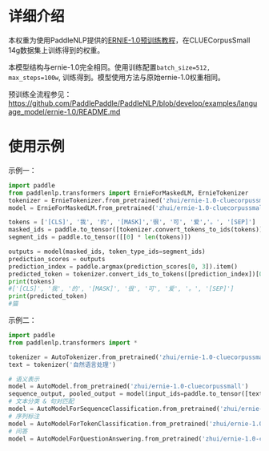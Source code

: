 # 详细介绍
本权重为使用PaddleNLP提供的[ERNIE-1.0预训练教程](https://github.com/PaddlePaddle/PaddleNLP/blob/develop/examples/language_model/ernie-1.0)，在CLUECorpusSmall 14g数据集上训练得到的权重。

本模型结构与ernie-1.0完全相同。使用训练配置`batch_size=512, max_steps=100w`, 训练得到。模型使用方法与原始ernie-1.0权重相同。

预训练全流程参见：https://github.com/PaddlePaddle/PaddleNLP/blob/develop/examples/language_model/ernie-1.0/README.md

# 使用示例

示例一：
```python
import paddle
from paddlenlp.transformers import ErnieForMaskedLM, ErnieTokenizer
tokenizer = ErnieTokenizer.from_pretrained('zhui/ernie-1.0-cluecorpussmall')
model = ErnieForMaskedLM.from_pretrained('zhui/ernie-1.0-cluecorpussmall')

tokens = ['[CLS]', '我', '的', '[MASK]','很', '可', '爱','。', '[SEP]']
masked_ids = paddle.to_tensor([tokenizer.convert_tokens_to_ids(tokens)])
segment_ids = paddle.to_tensor([[0] * len(tokens)])

outputs = model(masked_ids, token_type_ids=segment_ids)
prediction_scores = outputs
prediction_index = paddle.argmax(prediction_scores[0, 3]).item()
predicted_token = tokenizer.convert_ids_to_tokens([prediction_index])[0]
print(tokens)
#['[CLS]', '我', '的', '[MASK]', '很', '可', '爱', '。', '[SEP]']
print(predicted_token)
#猫
```

示例二：
```python
import paddle
from paddlenlp.transformers import *

tokenizer = AutoTokenizer.from_pretrained('zhui/ernie-1.0-cluecorpussmall')
text = tokenizer('自然语言处理')

# 语义表示
model = AutoModel.from_pretrained('zhui/ernie-1.0-cluecorpussmall')
sequence_output, pooled_output = model(input_ids=paddle.to_tensor([text['input_ids']]))
# 文本分类 & 句对匹配
model = AutoModelForSequenceClassification.from_pretrained('zhui/ernie-1.0-cluecorpussmall')
# 序列标注
model = AutoModelForTokenClassification.from_pretrained('zhui/ernie-1.0-cluecorpussmall')
# 问答
model = AutoModelForQuestionAnswering.from_pretrained('zhui/ernie-1.0-cluecorpussmall')
```
